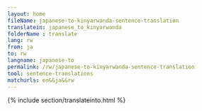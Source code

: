 ```yaml
---
layout: home
fileName: japanese-to-kinyarwanda-sentence-translation
translatein: japanese_to_kinyarwanda
folderName : translate
lang: rw
from: ja
to: rw
langname: japanese-to
permalink: /rw/japanese-to-kinyarwanda-sentence-translation
tool: sentence-translations
matchurls: en&&ja&&rw
---
```

{% include section/translateinto.html %}

